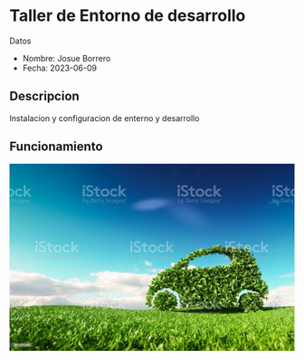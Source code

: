 # Taller de Entorno de desarrollo

Datos

- Nombre: Josue Borrero
- Fecha: 2023-06-09

## Descripcion

Instalacion y configuracion de enterno y desarrollo

## Funcionamiento

![](img/carro_720.jpg)